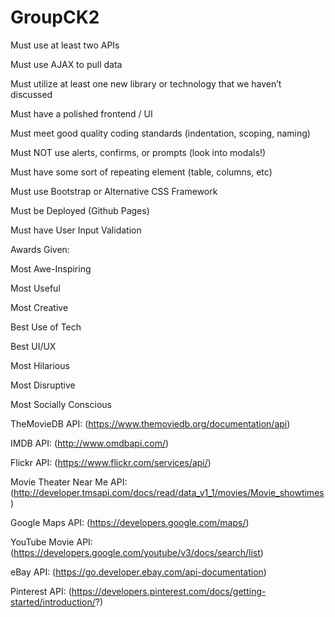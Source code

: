# GroupCK2

Must use at least two APIs

Must use AJAX to pull data

Must utilize at least one new library or technology that we haven’t discussed

Must have a polished frontend / UI 

Must meet good quality coding standards (indentation, scoping, naming)

Must NOT use alerts, confirms, or prompts (look into modals!)

Must have some sort of repeating element (table, columns, etc)

Must use Bootstrap or Alternative CSS Framework

Must be Deployed (Github Pages)

Must have User Input Validation 

Awards Given:

Most Awe-Inspiring

Most Useful

Most Creative

Best Use of Tech

Best UI/UX

Most Hilarious

Most Disruptive

Most Socially Conscious

TheMovieDB API: (https://www.themoviedb.org/documentation/api)

IMDB API: (http://www.omdbapi.com/)

Flickr API: (https://www.flickr.com/services/api/)

Movie Theater Near Me API: (http://developer.tmsapi.com/docs/read/data_v1_1/movies/Movie_showtimes)

Google Maps API: (https://developers.google.com/maps/)

YouTube Movie API: (https://developers.google.com/youtube/v3/docs/search/list)

eBay API: (https://go.developer.ebay.com/api-documentation)

Pinterest API: (https://developers.pinterest.com/docs/getting-started/introduction/?)